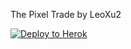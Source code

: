 The Pixel Trade by LeoXu2

[![Deploy to Herok](https://www.herokucdn.com/deploy/button.svg)](https://heroku.com/deploy?template=https://github.com/Bennebotix/Super-Google)
